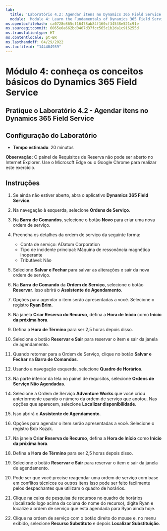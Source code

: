 ```yaml
---
lab:
  title: 'Laboratório 4.2: Agendar itens no Dynamics 365 Field Service'
  module: 'Module 4: Learn the Fundamentals of Dynamics 365 Field Service'
ms.openlocfilehash: ca0728e865cf16478ab84f160cf34538e521c91e
ms.sourcegitcommit: 6065e6a662bd0407d37fcc565c1b2da1c916255d
ms.translationtype: HT
ms.contentlocale: pt-BR
ms.lasthandoff: 04/29/2022
ms.locfileid: "144404939"
---
```

<a name="module-4-learn-the-fundamentals-of-dynamics-365-field-service"></a>Módulo 4: conheça os conceitos básicos do Dynamics 365 Field Service
========================

## <a name="practice-lab-42---schedule-items-in-dynamics-365-field-service"></a>Pratique o Laboratório 4.2 - Agendar itens no Dynamics 365 Field Service

## <a name="lab-setup"></a>Configuração do Laboratório

  - **Tempo estimado**: 20 minutos

  **Observação:** O painel de Requisitos de Reserva não pode ser aberto no Internet Explorer. Use o Microsoft Edge ou o Google Chrome para realizar este exercício.
  
## <a name="instructions"></a>Instruções

1.  Se ainda não estiver aberto, abra o aplicativo **Dynamics 365 Field Service**.  

2.  Na navegação à esquerda, selecione **Ordens de Serviço**.

3.  Na **Barra de Comandos**, selecione o botão **Novo** para criar uma nova ordem de serviço.

4.  Preencha os detalhes da ordem de serviço da seguinte forma:
    - Conta de serviço: ADatum Corporation
    - Tipo de incidente principal: Máquina de ressonância magnética inoperante
    - Tributável: Não
    
5.  Selecione **Salvar e Fechar** para salvar as alterações e sair da nova ordem de serviço.

6.  Na **Barra de Comando** da **Ordem de Serviço**, selecione o botão **Reservar**.  Isso abrirá o **Assistente de Agendamento**.  

7.  Opções para agendar o item serão apresentadas a você.  Selecione o registro **Ryan Brim**.

8.  Na janela **Criar Reserva do Recurso**, defina a **Hora de Início** como **Início da próxima hora**.

9.  Defina a **Hora de Término** para ser 2,5 horas depois disso.  

10. Selecione o botão **Reservar e Sair** para reservar o item e sair da janela de agendamento.  

11. Quando retornar para a Ordem de Serviço, clique no botão **Salvar e Fechar** na **Barra de Comandos**.  

12. Usando a navegação esquerda, selecione **Quadro de Horários**.

13. Na parte inferior da tela no painel de requisitos, selecione **Ordens de Serviço Não Agendadas**.

14. Selecione a Ordem de Serviço **Adventure Works** que você criou anteriormente usando o número da ordem de serviço que anotou. Nas opções que aparecem, selecione **Localizar disponibilidade**.  

15. Isso abrirá o **Assistente de Agendamento**.  

16. Opções para agendar o item serão apresentadas a você.  Selecione o registro Bob Kozak.

17. Na janela **Criar Reserva do Recurso**, defina a **Hora de Início** como **Início da próxima hora**.

18. Defina a **Hora de Término** para ser 2,5 horas depois disso.
  
19. Selecione o botão **Reservar e Sair** para reservar o item e sair da janela de agendamento. 

20. Pode ser que você precise reagendar uma ordem de serviço com base em conflitos técnicos ou outros itens  Isso pode ser feito facilmente pelos despachantes que utilizam o quadro de horários.  

21. Clique na caixa de pesquisa de recursos no quadro de horários (localizado logo acima da coluna do nome do recurso), digite Ryan e localize a ordem de serviço que está agendada para Ryan ainda hoje.  

22. Clique na ordem de serviço com o botão direito do mouse e, no menu exibido, selecione **Recurso Substituto** e depois **Localizar Substituição**.


